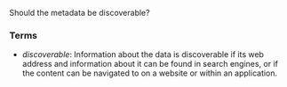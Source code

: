 Should the metadata be discoverable?

### Terms
* *discoverable*:  Information about the data is discoverable if its web address and information about it can be found in search engines, or if the content can be navigated to on a website or within an application.
